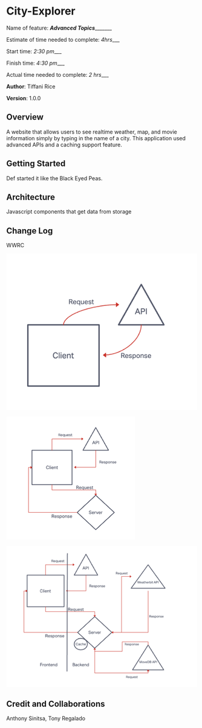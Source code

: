 # City-Explorer

Name of feature: ___Advanced Topics__________

Estimate of time needed to complete: _4hrs____

Start time: _2:30 pm____

Finish time: _4:30 pm____

Actual time needed to complete: _2 hrs____


**Author**:  Tiffani Rice

**Version**: 1.0.0 

## Overview
A website that allows users to see realtime weather, map, and movie information simply by typing in the name of a city. This application used advanced APIs and a caching support feature.

## Getting Started

Def started it like the Black Eyed Peas.

## Architecture

Javascript components that get data from storage

## Change Log

WWRC

![Lab06 Whiteboard](./WRRC_Lab6.png)

![Lab07 Whiteboard](./WRRC_Lab07.png)

![Lab10 Whiteboard](./WRRC_Lab10.png)

## Credit and Collaborations
Anthony Sinitsa, Tony Regalado
